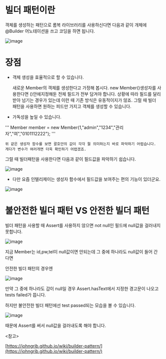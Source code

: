 # 빌더 패턴이란

객체를 생성하는 패턴으로 롬복 라이브러리를 사용하신다면 다음과 같이 개체에 @Builder 어노테이션을 쓰고 코딩을 하면 됩니다.

![image](https://user-images.githubusercontent.com/79133602/133994258-dc22e072-16bb-439b-b0a5-3543c86924b7.png)

# 장점

* 객체 생성을 효율적으로 할 수 있습니다.  


	새로운 Member의 객체를 생성한다고 가정해 봅시다. new Member()생성자를 사용한다면 ()안에지정해둔 전체 필드가 전부 담겨야 합니다. 
상황에 따라 필드를 달리 받아 넘기는 경우가 있는데 이런 때 기존 방식은 유동적이지가 않죠. 그럴 때 빌더 패턴을 사용하면 원하는 피드만
가지고 객체를 생성할 수 있습니다. 

* 가독성을 높일 수 있습니다.  

'''	
    Member member = new Member(1,"admin","1234","관리자","여","0101112222");
'''
	
	위 같은 생성자 함수를 보면 괄호안의 값이 각각 뭘 의미하는지 바로 파악하기 어렵습니다. 게다가 변수가 여러개면 더욱 확인하기 어렵겠죠. 
그럴 때 빌더패턴을 사용한다면 다음과 같이 필드값을 파악하기 쉽습니다.

![image](https://user-images.githubusercontent.com/79133602/133996041-cd42016c-78a4-4f68-a4d8-921c92092c33.png)

* 다만 요즘 인텔리제이는 생성자 함수에서 필드값을 보여주는 편의 기능이 있더군요.

![image](https://user-images.githubusercontent.com/79133602/133996153-de0abb78-b136-42ab-b344-4128a11e9c14.png)



# 불안전한 빌더 패턴 VS 안전한 빌더 패턴 

빌더 패턴을 사용할 때 Assert를 사용하지 않으면 not null인 필드에 null값을 걸러내지 못합니다.

![image](https://user-images.githubusercontent.com/79133602/133921154-d53269d6-bc3c-4098-9e38-b97f0d354df9.png)

지금 Member는  id,pw,tel이 null값이면 안되는데 그 중에 하나라도 null값이 들어 간다면

안전한 빌더 패턴의 경우엔

![image](https://user-images.githubusercontent.com/79133602/133921125-1eedf620-42f9-4d56-a602-e80ebfa55fdb.png)

 만약 그 중에 하나라도 갑이 null일 경우 Assert.hasText에서 지정한 경고문이 나오고 tests failed가 뜹니다. 

하지만 불안전한 빌더 패턴에선 test passed되는 모습을 볼 수 있습니다. 

![image](https://user-images.githubusercontent.com/79133602/133921176-2900d19d-6822-4e9f-a654-49dfaae7c176.png)


때문에 Assert를 써서 null값을 걸러내도록 해야 합니다. 



<참고>

[https://johngrib.github.io/wiki/builder-pattern/](https://johngrib.github.io/wiki/builder-pattern/)

